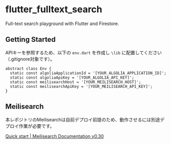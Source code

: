 # flutter_fulltext_search

Full-text search playground with Flutter and Firestore.

## Getting Started

APIキーを参照するため、以下の `env.dart` を作成し `\lib` に配置してください（.gitignore対象です）。

```dart: env.dart
abstract class Env {
  static const algoliaApplicationId = '[YOUR_ALGOLIA_APPLICATION_ID]';
  static const algoliaApiKey = '[YOUR_ALGOLIA_API_KEY]';
  static const meilisearchHost = '[YOUR_MEILISEARCH_HOST]';
  static const meilisearchApiKey = '[YOUR_MEILISEARCH_API_KEY]';
}
```

## Meilisearch
本レポジトリのMeilisearchは自前デプロイ前提のため、動作させるには別途デプロイ作業が必要です。

[Quick start | Meilisearch Documentation v0.30](https://docs.meilisearch.com/learn/getting_started/quick_start.html#setup-and-installation)
